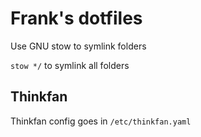 # Frank's dotfiles

Use GNU stow to symlink folders

`stow */` to symlink all folders 


## Thinkfan

Thinkfan config goes in `/etc/thinkfan.yaml`
